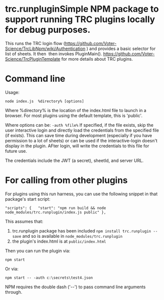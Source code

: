 # trc.runpluginSimple NPM package to support running TRC plugins locally for debug purposes. 
This runs the TRC login flow (https://github.com/Voter-Science/TrcLibNpm/wiki/Authentication ) and provides a basic selector for list of sheets. It then  then invokes PluginMain(). 
https://github.com/Voter-Science/TrcPluginTemplate for more details about TRC plugins. 

# Command line 

Usage:

`
node index.js  %directory% [options]
`

Where %directory% is the location of the index.html file to launch in a browser. For most plugins using the default template, this is 'public'. 


Where options can be: 
`-auth %file%`
If specified, if the file exists, skip the user interactive login and directly load the credentials from the specified file (if exists). This can save time during development (especially if you have permission to a lot of sheets) or can be used if the interactive-login doesn't display in the plugin. 
AFter login, will write the credentials to this file for future use. 

The credentials include the JWT (a secret), sheetId, and server URL. 


# For calling from other plugins 
For plugins using this run harness, you can use the following snippet in that package's start script:  

`
  "scripts": {  
    "start": "npm run build && node node_modules/trc.runplugin/index.js public"
  },
`

This assumes that:

1. trc.runplugin package has been included `npm install trc.runplugin --save` and so is available in `node_modules/trc.runplugin`
2. the plugin's index.html is at `public/index.html`

Then you can run the plugin via: 

`
npm start
`

Or via: 

`
npm start -- -auth c:\secrets\test4.json
`

NPM requires the double dash ('--') to pass command line arguments through. 
